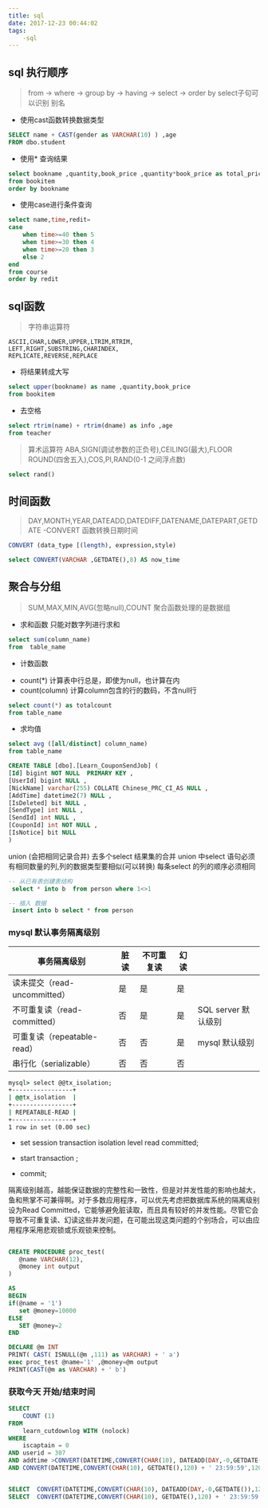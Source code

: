 ```yaml
---
title: sql
date: 2017-12-23 00:44:02
tags:
    -sql
---
```


## sql 执行顺序

> from -> where -> group by -> having -> select -> order by
select子句可以识别 别名

- 使用cast函数转换数据类型
```sql
SELECT name + CAST(gender as VARCHAR(10) ) ,age
FROM dbo.student
```

- 使用* 查询结果
```sql
select bookname ,quantity,book_price ,quantity*book_price as total_price
from bookitem
order by bookname
```

- 使用case进行条件查询
```sql
select name,time,redit=
case
    when time>=40 then 5
    when time>=30 then 4
    when time>=20 then 3
    else 2
end
from course
order by redit
```
## sql函数

>字符串运算符

```nil
ASCII,CHAR,LOWER,UPPER,LTRIM,RTRIM,
LEFT,RIGHT,SUBSTRING,CHARINDEX,
REPLICATE,REVERSE,REPLACE
```

- 将结果转成大写
```sql
select upper(bookname) as name ,quantity,book_price
from bookitem
```

- 去空格
```sql
select rtrim(name) + rtrim(dname) as info ,age
from teacher
```

> 算术运算符 ABA,SIGN(调试参数的正负号),CEILING(最大),FLOOR
ROUND(四舍五入),COS,PI,RAND(0-1 之间浮点数)
```sql
select rand()
```

## 时间函数
> DAY,MONTH,YEAR,DATEADD,DATEDIFF,DATENAME,DATEPART,GETDATE
-CONVERT 函数转换日期时间
```sql
CONVERT (data_type [(length), expression,style)

select CONVERT(VARCHAR ,GETDATE(),8) AS now_time
```
<!-- more -->
## 聚合与分组
> SUM,MAX,MIN,AVG(忽略null),COUNT
聚合函数处理的是数据组


- 求和函数
只能对数字列进行求和
```sql
select sum(column_name)
from  table_name
```
- 计数函数
 * count(*) 计算表中行总是，即使为null，也计算在内
 * count(column) 计算column包含的行的数码，不含null行
```sql
select count(*) as totalcount
from table_name
```

- 求均值
```sql
select avg ([all/distinct] column_name)
from table_name
```


```sql
CREATE TABLE [dbo].[Learn_CouponSendJob] (
[Id] bigint NOT NULL  PRIMARY KEY ,
[UserId] bigint NULL ,
[NickName] varchar(255) COLLATE Chinese_PRC_CI_AS NULL ,
[AddTime] datetime2(7) NULL ,
[IsDeleted] bit NULL ,
[SendType] int NULL ,
[SendId] int NULL ,
[CouponId] int NOT NULL ,
[IsNotice] bit NULL 
)
```

union (会把相同记录合并)
去多个select 结果集的合并 union 中select 语句必须有相同数量的列,列的数据类型要相似(可以转换) 每条select 的列的顺序必须相同


```sql
-- 从已有表创建表结构
 select * into b  from person where 1<>1

-- 插入 数据
 insert into b select * from person
```

### mysql 默认事务隔离级别


|事务隔离级别	|脏读	|不可重复读|	幻读||
|------------|------------|------------|------------|------------|
|读未提交（read-uncommitted）|	是|	是|	是|
|不可重复读（read-committed）|	否|	是|	是|SQL server 默认级别|
|可重复读（repeatable-read）|	否|否|	是| mysql 默认级别
|串行化（serializable）|	否|	否	|否|

```cmd
mysql> select @@tx_isolation;
+-----------------+
| @@tx_isolation  |
+-----------------+
| REPEATABLE-READ |
+-----------------+
1 row in set (0.00 sec)

```

 - set session transaction isolation level read committed;

 - start transaction ;
 - commit;


 隔离级别越高，越能保证数据的完整性和一致性，但是对并发性能的影响也越大，鱼和熊掌不可兼得啊。对于多数应用程序，可以优先考虑把数据库系统的隔离级别设为Read Committed，它能够避免脏读取，而且具有较好的并发性能。尽管它会导致不可重复读、幻读这些并发问题，在可能出现这类问题的个别场合，可以由应用程序采用悲观锁或乐观锁来控制。


 ``` sql

CREATE PROCEDURE proc_test(
	@name VARCHAR(12),
	@money int output
)

AS
BEGIN
if(@name = '1')
	set @money=10000
ELSE	
	SET @money=2
END

DECLARE @m INT
PRINT( CAST( ISNULL(@m ,111) as VARCHAR) + ' a')
exec proc_test @name='1' ,@money=@m output
PRINT(CAST(@m as VARCHAR) + ' b')
```

### 获取今天 开始/结束时间
```sql
SELECT
	COUNT (1)
FROM
	learn_cutdownlog WITH (nolock)
WHERE
	iscaptain = 0
AND userid = 307
AND addtime >CONVERT(DATETIME,CONVERT(CHAR(10), DATEADD(DAY,-0,GETDATE()),120) + ' 00:00:00',120)
AND CONVERT(DATETIME,CONVERT(CHAR(10), GETDATE(),120) + ' 23:59:59',120) > addtime


SELECT  CONVERT(DATETIME,CONVERT(CHAR(10), DATEADD(DAY,-0,GETDATE()),120) + ' 00:00:00',120);
SELECT  CONVERT(DATETIME,CONVERT(CHAR(10), GETDATE(),120) + ' 23:59:59',120);
```